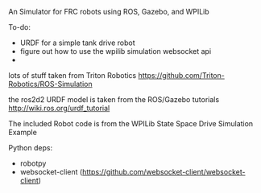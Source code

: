 An Simulator for FRC robots using ROS, Gazebo, and WPILib

To-do:
- URDF for a simple tank drive robot
- figure out how to use the wpilib simulation websocket api
- 


lots of stuff taken from Triton Robotics 
https://github.com/Triton-Robotics/ROS-Simulation

the ros2d2 URDF model is taken from the ROS/Gazebo tutorials
http://wiki.ros.org/urdf_tutorial

The included Robot code is from the WPILib State Space Drive Simulation Example

Python deps:

- robotpy
- websocket-client (https://github.com/websocket-client/websocket-client)